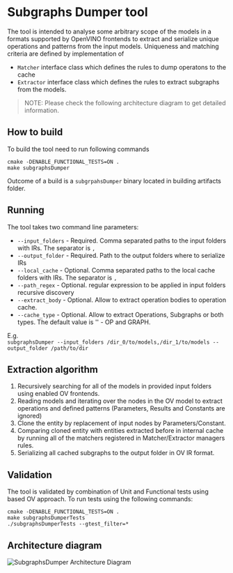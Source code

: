 # Subgraphs Dumper tool

The tool is intended to analyse some arbitrary scope of the models in a formats supported by OpenVINO frontends
to extract and serialize unique operations and patterns from the input models. Uniqueness and matching criteria are defined by implementation of
* `Matcher` interface class which defines the rules to dump operatons to the cache
* `Extractor` interface class which defines the rules to extract subgraphs from the models.

> NOTE:
> Please check the following architecture diagram to get detailed information.

## How to build

To build the tool need to run following commands   
```
cmake -DENABLE_FUNCTIONAL_TESTS=ON .
make subgraphsDumper
```
Outcome of a build is a `subgrpahsDumper` binary located in building artifacts folder.

## Running
The tool takes two command line parameters:    
* `--input_folders` - Required. Comma separated paths to the input folders with IRs. The separator is `,`
* `--output_folder` - Required. Path to the output folders where to serialize IRs
* `--local_cache` - Optional. Comma separated paths to the local cache folders with IRs. The separator is `,`
* `--path_regex` - Optional. regular expression to be applied in input folders recursive discovery
* `--extract_body` - Optional. Allow to extract operation bodies to operation cache.
* `--cache_type` - Optional. Allow to extract Operations, Subgraphs or both types. The default value is '' - OP and GRAPH.

E.g.    
```subgraphsDumper --input_folders /dir_0/to/models,/dir_1/to/models --output_folder /path/to/dir```

## Extraction algorithm
1. Recursively searching for all of the models in provided input folders using enabled OV frontends.
2. Reading models and iterating over the nodes in the OV model to extract operations and defined patterns
   (Parameters, Results and Constants are ignored)
3. Clone the entity by replacement of input nodes by Parameters/Constant.
4. Comparing cloned entity with entities extracted before in internal cache by running all of the matchers registered in Matcher/Extractor managers rules.
5. Serializing all cached subgraphs to the output folder in OV IR format.

## Validation
The tool is validated by combination of Unit and Functional tests using based OV approach. To run tests using the following commands:
```
cmake -DENABLE_FUNCTIONAL_TESTS=ON .
make subgraphsDumperTests
./subgraphsDumperTests --gtest_filter=*
```

## Architecture diagram
![SubgraphsDumper Architecture Diagram](./img/arch.png)